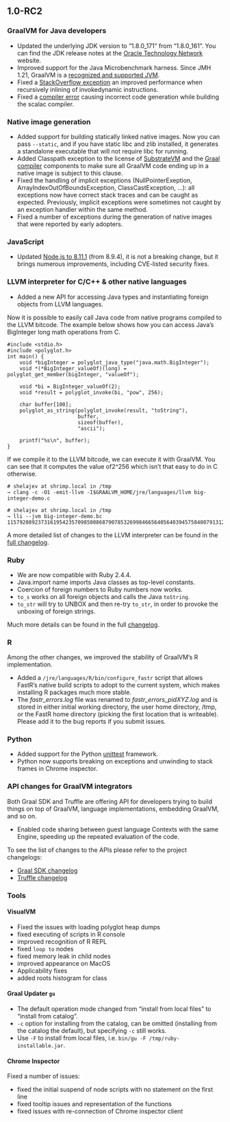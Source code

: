 ## 1.0-RC2

### GraalVM for Java developers
* Updated the underlying JDK version to “1.8.0_171” from “1.8.0_161”. You can find the JDK release notes at the [Oracle Technology Network](http://www.oracle.com/technetwork/java/javase/8u171-relnotes-4308888.html) website.
* Improved support for the Java Microbenchmark harness. Since JMH 1.21, GraalVM is a [recognized and supported JVM](http://mail.openjdk.java.net/pipermail/jmh-dev/2018-May/002753.html).
* Fixed a [StackOverflow exception](https://github.com/oracle/graal/issues/341) an improved performance when recursively inlining of invokedynamic instructions.
* Fixed a [compiler error](https://github.com/oracle/graal/issues/423) causing incorrect code generation while building the scalac compiler.

### Native image generation

* Added support for building statically linked native images. Now you can pass `--static`, and if you have static libc and zlib installed, it generates a standalone executable that will not require libc for running.
* Added Classpath exception to the license of [SubstrateVM](https://github.com/oracle/graal/blob/master/substratevm/LICENSE.md) and the [Graal compiler](https://github.com/oracle/graal/blob/master/compiler/LICENSE.md) components to make sure all GraalVM code ending up in a native image is subject to this clause.
* Fixed the handling of implicit exceptions (NullPointerExeption, ArrayIndexOutOfBoundsException, ClassCastException, …): all exceptions now have correct stack traces and can be caught as expected. Previously, implicit exceptions were sometimes not caught by an exception handler within the same method.
* Fixed a number of exceptions during the generation of native images that were reported by early adopters.

### JavaScript

* Updated [Node.js to 8.11.1](https://nodejs.org/en/blog/release/v8.11.1/) (from 8.9.4), it is not a breaking change, but it brings numerous improvements, including CVE-listed security fixes.

### LLVM interpreter for C/C++ & other native languages

* Added a new API for accessing Java types and instantiating foreign objects from LLVM languages.

Now it is possible to easily call Java code from native programs compiled to the LLVM bitcode. The example below shows how you can access Java’s BigInteger long math operations from C.

```
#include <stdio.h>
#include <polyglot.h>
int main() {
    void *bigInteger = polyglot_java_type("java.math.BigInteger");
    void *(*BigInteger_valueOf)(long) = polyglot_get_member(bigInteger, "valueOf");

    void *bi = BigInteger_valueOf(2);
    void *result = polyglot_invoke(bi, "pow", 256);

    char buffer[100];
    polyglot_as_string(polyglot_invoke(result, "toString"),
                       buffer,
                       sizeof(buffer),
                       "ascii");

    printf("%s\n", buffer);
}
```

If we compile it to the LLVM bitcode, we can execute it with GraalVM. You can see that it computes the value of2^256 which isn’t that easy to do in C otherwise.

```
# shelajev at shrimp.local in /tmp
→ clang -c -O1 -emit-llvm -I$GRAALVM_HOME/jre/languages/llvm big-integer-demo.c

# shelajev at shrimp.local in /tmp
→ lli --jvm big-integer-demo.bc
115792089237316195423570985008687907853269984665640564039457584007913129639936
```

A more detailed list of changes to the LLVM interpreter can be found in the [full changelog](https://github.com/graalvm/sulong/blob/master/CHANGELOG.md).

### Ruby

* We are now compatible with Ruby 2.4.4.
* Java.import name imports Java classes as top-level constants.
* Coercion of foreign numbers to Ruby numbers now works.
* `to_s` works on all foreign objects and calls the Java `toString`.
* `to_str` will try to UNBOX and then re-try `to_str`, in order to provoke the unboxing of foreign strings.

Much more details can be found in the full [changelog](https://github.com/oracle/truffleruby/blob/master/CHANGELOG.md).

### R

Among the other changes, we improved the stability of GraalVM’s R implementation.

* Added a `/jre/languages/R/bin/configure_fastr` script that allows FastR’s native build scripts to adopt to the current system, which makes installing R packages much more stable.
* The _fastr_errors.log_ file was renamed to _fastr_errors_pidXYZ.log_ and is stored in either initial working directory, the user home directory, /tmp, or the FastR home directory (picking the first location that is writeable). Please add it to the bug reports if you submit issues.

### Python

* Added support for the Python [unittest](https://docs.python.org/3/library/unittest.html) framework.
* Python now supports breaking on exceptions and unwinding to stack frames in Chrome inspector.

### API changes for GraalVM integrators

Both Graal SDK and Truffle are offering API for developers trying to build things on top of GraalVM, language implementations, embedding GraalVM, and so on.

* Enabled code sharing between guest language Contexts with the same Engine, speeding up the repeated evaluation of the code.

To see the list of changes to the APIs please refer to the project changelogs:

* [Graal SDK changelog](https://github.com/oracle/graal/blob/master/sdk/CHANGELOG.md)
* [Truffle changelog](https://github.com/oracle/graal/blob/master/truffle/CHANGELOG.md)

### Tools

#### VisualVM
* Fixed the issues with loading polyglot heap dumps
* fixed executing of scripts in R console
* improved recognition of R REPL
* fixed `loop to` nodes
* fixed memory leak in child nodes
* improved appearance on MacOS
* Applicability fixes
* added roots histogram for class

#### Graal Updater `gu`

* The default operation mode changed from “install from local files” to “install from catalog”.
* `-c` option for installing from the catalog, can be omitted (installing from the catalog the default), but specifying `-c` still works.
* Use `-F` to install from local files, i.e. `bin/gu -F /tmp/ruby-installable.jar`.

#### Chrome Inspector

Fixed a number of issues:

* fixed the initial suspend of node scripts with no statement on the first line
* fixed tooltip issues and representation of the functions
* fixed issues with re-connection of Chrome inspector client
